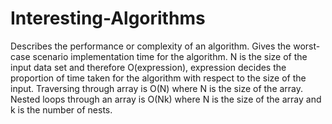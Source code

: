 # Interesting-Algorithms

Describes the performance or complexity of an algorithm. Gives the worst-case scenario implementation time for the algorithm.
N is the size of the input data set and therefore O(expression), expression decides the proportion of time taken for the algorithm with respect to the size of the input.
Traversing through array is O(N) where N is the size of the array.
Nested loops through an array is O(Nk) where N is the size of the array and k is the number of nests.
